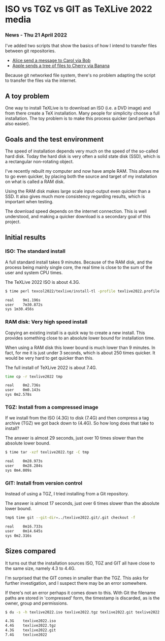 # ISO vs TGZ vs GIT as TeXLive 2022 media

### News - Thu 21 April 2022

I've added two scripts that show the basics of how I intend to
transfer files between git repositories.

* [Alice send a message to Carol via Bob](alice-bob-carol.sh)
* [Apple sends a tree of files to Cherry via Banana](apple-banana-cherry.sh)

Because git networked file system, there's no problem adapting the
script to transfer the files via the internet.


## A toy problem

One way to install TeXLive is to download an ISO (i.e. a DVD image)
and from there create a TeX installation. Many people for simplicity
choose a full installation. The toy problem is to make this process
quicker (and perhaps also easier).

## Goals and the test environment

The speed of installation depends very much on the speed of the
so-called hard disk. Today the hard disk is very often a solid state
disk (SSD), which is a rectangular non-rotating object.

I've recently rebuilt my computer and now have ample RAM. This allows
me to go even quicker, by placing both the source and target of my
installation on what is called a RAM disk.

Using the RAM disk makes large scale input-output even quicker than a
SSD. It also gives much more consistency regarding results, which is
important when testing.

The download speed depends on the internet connection. This is well
understood, and making a quicker download is a secondary goal of this
project.

## Initial results

### ISO: The standard install

A full standard install takes 9 minutes. Because of the RAM disk, and
the process being mainly single core, the real time is close to the
sum of the user and system CPU times.

The TeXLive 2022 ISO is about 4.3G.

```bash
$ time perl texcol2022/texlive/install-tl -profile texlive2022.profile

real	9m1.196s
user	7m30.872s
sys	1m30.456s

```

### RAM disk: Very high speed install

Copying an existing install is a quick way to create a new
install. This provides something close to an absolute lower bound for
installation time.

When using a RAM disk this lower bound is much lower than 9
minutes. In fact, for me it is just under 3 seconds, which is about
250 times quicker. It would be very hard to get quicker than this.

The full install of TeXLive 2022 is about 7.4G.

```bash
time cp -r texlive2022 tmp

real	0m2.736s
user	0m0.143s
sys	0m2.578s
```

### TGZ: Install from a compressed image

If we install from the ISO (4.3G) to disk (7.4G) and then compress a
tag archive (TGZ) we got back down to (4.4G). So how long does that
take to install?

The answer is almost 29 seconds, just over 10 times slower than the
absolute lower bound.


```bash
$ time tar -xzf texlive2022.tgz -C tmp

real	0m28.973s
user	0m28.284s
sys	0m4.009s
```

### GIT: Install from version control

Instead of using a TGZ, I tried installing from a Git repository.

The answer is almost 17 seconds, just over 6 times slower than the
absolute lower bound.

```bash
tmp$ time git --git-dir=../texlive2022.git/.git checkout -f

real	0m16.733s
user	0m14.645s
sys	0m2.316s
```

## Sizes compared

It turns out that the installation sources ISO, TGZ and GIT all have
close to the same size, namely 4.3 to 4.4G.

I'm surprised that the GIT comes in smaller than the TGZ. This asks
for further investigation, and I suspect there may be an error
somewhere.

If there's not an error perhaps it comes down to this. With Git the
filename paths are stored in 'compressed' form, the timestamp is
discarded, as is the owner, group and permissions.

```bash
$ du -s -h texlive2022.iso texlive2022.tgz texlive2022.git texlive2022

4.3G	texlive2022.iso
4.4G	texlive2022.tgz
4.3G	texlive2022.git
7.4G	texlive2022
```